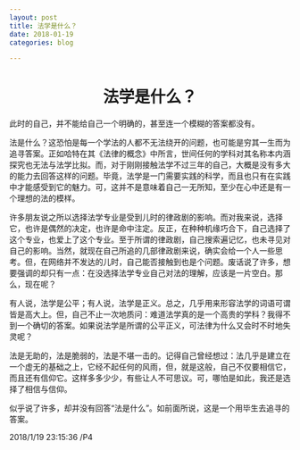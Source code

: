 ```yaml
---
layout: post
title: 法学是什么？
date: 2018-01-19
categories: blog

---
```


# <center>法学是什么？ #

此时的自己，并不能给自己一个明确的，甚至连一个模糊的答案都没有。

法是什么？这恐怕是每一个学法的人都不无法绕开的问题，也可能是穷其一生而为追寻答案。正如哈特在其《法律的概念》中所言，世间任何的学科对其名称本内涵探究也无法与法学比拟。而，对于刚刚接触法学不过三年的自己，大概是没有多大的能力去回答这样的问题。毕竟，法学是一门需要实践的科学，而且也只有在实践中才能感受到它的魅力。可，这并不是意味着自己一无所知，至少在心中还是有一个理想的法的模样。

许多朋友说之所以选择法学专业是受到儿时的律政剧的影响。而对我来说，选择它，也许是偶然的决定，也许是命中注定。反正，在种种机缘巧合下，自己选择了这个专业，也爱上了这个专业。至于所谓的律政剧，自己搜索遍记忆，也未寻见对自己的影响。当然，就现在自己所追的几部律政剧来说，确实会给一个人一些思考。但，在网络并不发达的儿时，自己能否接触到也是个问题。废话说了许多，想要强调的却只有一点：在没选择法学专业自己对法的理解，应该是一片空白。那么，现在呢？

有人说，法学是公平；有人说，法学是正义。总之，几乎用来形容法学的词语可谓皆是高大上。但，自己不止一次地质问：难道法学真的是一个高贵的学科？我得不到一个确切的答案。如果说法学是所谓的公平正义，可法律为什么又会时不时地失灵呢？

法是无助的，法是脆弱的，法是不堪一击的。记得自己曾经想过：法几乎是建立在一个虚无的基础之上，它经不起任何的风雨，但，就是这般，自己不仅要相信它，而且还有信仰它。这样多多少少，有些让人不可思议。可，哪怕是如此，我还是选择了相信与信仰。

似乎说了许多，却并没有回答“法是什么”。如前面所说，这是一个用毕生去追寻的答案。

2018/1/19 23:15:36 /P4

